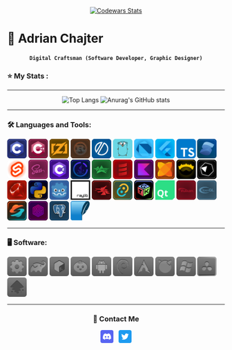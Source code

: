 <div align="center">

  <a href="https://www.codewars.com/users/Adriwan">![Codewars Stats](https://www.codewars.com/users/Adriwan/badges/large)</a>

</div>

# 🌲 Adrian Chajter

<div align="center">

**`Digital Craftsman (Software Developer, Graphic Designer)`**

<!--Add Text Later-->

</div>


### ⭐ My Stats :
<hr>
<div align="center">

  ![Top Langs](https://github-readme-stats-chi-jade-92.vercel.app/api/top-langs/?username=Adriwang&count_private=true&layout=compact&theme=radical&border_color=800080&exclude_repo=addons&langs_count=6&card_width=400)
  ![Anurag's GitHub stats](https://github-readme-stats-chi-jade-92.vercel.app/api?username=Adriwang&count_private=true&show_icons=true&theme=radical&line_height=25&border_color=800080&hide_title=true&rank_icon=github&card_width=300)

</div>

<hr>

<div align="left">

  ### 🛠 Languages and Tools:

  <div>
  <a href="https://www.open-std.org/jtc1/sc22/wg14/" target="_blank" rel="noreferrer"><img src="Icons/boxes/C_Box.svg" height="45" alt="C logo" /></a>
  <a href="https://isocpp.org/" target="_blank" rel="noreferrer"><img src="Icons/boxes/CPP_Box.svg" height="45" alt="C++ logo" /></a>
  <a href="https://ziglang.org/" target="_blank" rel="noreferrer"><img src="Icons/boxes/Zig_Box.svg" height="45" alt="Zig logo"  /></a>
  <a href="https://www.rust-lang.org/" target="_blank" rel="noreferrer"><img src="Icons/boxes/Rust_Box.svg" height="45" alt="Rust Logo"  /></a>
  <a href="https://odin-lang.org/" target="_blank" rel="noreferrer"><img src="Icons/boxes/Odin_Box.svg" height="45" alt="Odin logo"  /></a>
  <a href="https://go.dev/" target="_blank" rel="noreferrer"><img src="Icons/boxes/Go_Box.svg" height="45" alt="Go logo"  /></a>
  <a href="https://dart.dev/" target="_blank" rel="noreferrer"><img src="Icons/boxes/Dart_Box.svg" height="45" alt="Dart Logo"  /></a>
  <a href="https://flutter.dev/" target="_blank" rel="noreferrer"><img src="Icons/boxes/Flutter_Box.svg" height="45" alt="Flutter Logo"  /></a>
  <a href="https://www.typescriptlang.org/" target="_blank" rel="noreferrer"><img src="Icons/boxes/TypeScript_Box.svg" height="45" alt="TypeScript logo"  /></a>
  <a href="https://www.solidjs.com/" target="_blank" rel="noreferrer"><img src="Icons/boxes/Solid_Box.svg" height="45" alt="Solid logo"  /></a>
  <a href="https://svelte.dev/" target="_blank" rel="noreferrer"><img src="Icons/boxes/Svelte_Box.svg" height="45" alt="Svelte logo"  /></a>
  <a href="https://sass-lang.com/" target="_blank" rel="noreferrer"><img src="Icons/boxes/Sass_Box.svg" height="45" alt="Sass logo"  /></a>
  <a href="https://dotnet.microsoft.com/en-us/languages/csharp" target="_blank" rel="noreferrer"><img src="Icons/boxes/CSharp_Box.svg" height="45" alt="C Sharp logo"  /></a>
  <a href="https://www.java.com/" target="_blank" rel="noreferrer"><img src="Icons/boxes/Java_Box.svg" height="45" alt="Java logo" /></a>
  <a href="https://groovy-lang.org/" target="_blank" rel="noreferrer"><img src="Icons/boxes/Groovy_Box.svg" height="45" alt="Groovy logo"  /></a>
  <a href="https://www.scala-lang.org/" target="_blank" rel="noreferrer"><img src="Icons/boxes/Scala_Box.svg" height="45" alt="Scala logo"  /></a>
  <a href="https://kotlinlang.org/" target="_blank" rel="noreferrer"><img src="Icons/boxes/Kotlin_Box.svg" height="45" alt="Kotlin logo"  /></a>
  <a href="https://haxe.org/" target="_blank" rel="noreferrer"><img src="Icons/boxes/Haxe_Box.svg" height="45" alt="Haxe logo"  /></a>
  <a href="https://nim-lang.org/" target="_blank" rel="noreferrer"><img src="Icons/boxes/Nim_Box.svg" height="45" alt="Nim logo"  /></a>
  <a href="https://crystal-lang.org/" target="_blank" rel="noreferrer"><img src="Icons/boxes/Crystal_Box.svg" height="45" alt="Crystal logo"  /></a>
  <a href="https://www.ruby-lang.org" target="_blank" rel="noreferrer"><img src="Icons/boxes/Ruby_Box.svg" height="45" alt="Ruby logo"  /></a>
  <a href="https://www.python.org/" target="_blank" rel="noreferrer"><img src="Icons/boxes/Python_Box.svg" height="45" alt="Python logo"  /></a>
  <a href="https://godotengine.org/" target="_blank" rel="noreferrer"><img src="Icons/boxes/Godot_Box.svg" height="45" alt="Godot logo"  /></a>
  <a href="https://www.raylib.com/" target="_blank" rel="noreferrer"><img src="Icons/Raylib.svg" height="45" alt="Raylib logo"  /></a>
  <a href="https://wails.io/" target="_blank" rel="noreferrer"><img src="Icons/boxes/Wails_Box.svg" height="45" alt="Wails logo"  /></a>
  <a href="https://tauri.app/" target="_blank" rel="noreferrer"><img src="Icons/boxes/Tauri_Box.svg" height="45" alt="Tauri logo"  /></a>
  <a href="https://www.gtk.org/" target="_blank" rel="noreferrer"><img src="Icons/boxes/GTK_Box.svg" height="45" alt="GTK logo"  /></a>
  <a href="https://www.qt.io/" target="_blank" rel="noreferrer"><img src="Icons/Qt.svg" height="45" alt="Qt logo"  /></a>
  <a href="https://www.vulkan.org/" target="_blank" rel="noreferrer"><img src="Icons/boxes/Vulkan_Box.svg" height="45" alt="Vulkan logo"  /></a>
  <a href="https://www.opengl.org/" target="_blank" rel="noreferrer"><img src="Icons/boxes/OpenGL_Box.svg" height="45" alt="OpenGL logo"  /></a>
  <a href="https://shader-slang.org/" target="_blank" rel="noreferrer"><img src="Icons/boxes/Slang_Box.svg" height="45" alt="Slang logo"  /></a>
  <a href="https://surrealdb.com/" target="_blank" rel="noreferrer"><img src="Icons/boxes/SurrealDB_Box.svg" height="45" alt="SurrealDB logo"  /></a>
  <a href="https://www.postgresql.org/" target="_blank" rel="noreferrer"><img src="Icons/boxes/PostgreSQL_Box.svg" height="45" alt="PostgreSQL logo"  /></a>
  <a href="https://sqlite.org/" target="_blank" rel="noreferrer"><img src="Icons/boxes/SQLite_Box.svg" height="45" alt="SQLite logo"  /></a>
  </div>

  <hr>

  ### 🖥️ Software:
  
  <div>
    <a href="https://www.gnu.org/software/make/" target="_blank" rel="noreferrer"><img src="Icons/boxes/Makefile_Box.svg" height="45" alt="Makefile logo"  /></a>
    <a href="https://gradle.org/" target="_blank" rel="noreferrer"><img src="Icons/boxes/Gradle_Box.svg" height="45" alt="Gradle logo"  /></a>
    <a href="https://www.gnu.org/software/bash/" target="_blank" rel="noreferrer"><img src="Icons/boxes/Bash_Box.svg" height="45" alt="Bash logo"  /></a>
    <a href="https://bun.sh/" target="_blank" rel="noreferrer"><img src="Icons/boxes/Bun_Box.svg" height="45" alt="Bun logo"  /></a>
    <a href="https://www.android.com/" target="_blank" rel="noreferrer"><img src="Icons/boxes/Android_Box.svg" height="45" alt="Android logo"  /></a>
    <a href="https://www.debian.org/" target="_blank" rel="noreferrer"><img src="Icons/boxes/Debian_Box.svg" height="45" alt="Debian logo"  /></a>
    <a href="https://archlinux.org/" target="_blank" rel="noreferrer"><img src="Icons/boxes/Arch_Box.svg" height="45" alt="Arch logo"  /></a>
    <a href="https://www.freebsd.org/" target="_blank" rel="noreferrer"><img src="Icons/boxes/FreeBSD_Box.svg" height="45" alt="FreeBSD logo"  /></a>
    <a href="https://www.microsoft.com/windows" target="_blank" rel="noreferrer"><img src="Icons/boxes/Windows_Box.svg" height="45" alt="Windows logo"  /></a>
    <a href="https://www.blackmagicdesign.com/products/davinciresolve" target="_blank" rel="noreferrer"><img src="Icons/boxes/DaVinci_Resolve_Box.svg" height="45" alt="DaVinci Resolve logo"  /></a>
    <a href="https://inkscape.org/" target="_blank" rel="noreferrer"><img src="Icons/boxes/Inkscape_Box.svg" height="45" alt="Inkscape logo"  /></a>
  </div>
  
<hr>
  <!--div>
  <a href="https://www.unrealengine.com/" target="_blank" rel="noreferrer"><img src="Icons/Unreal-Engine.svg" height="45" alt="Unreal Engine logo"  /></a>
  </div-->
  
</div>

<div align="center">

<h3>📱 Contact Me</h3>

<div>
  <a href="https://www.discordapp.com/users/511983544269275137" target="blank"><img align="center" src="Icons/Discord.svg" alt="Discord" height="30" /></a>
  &nbsp;
  <a href="https://x.com/Adriwan811259" target="blank"><img align="center" src="Icons/Twitter.svg" alt="Twitter / X" height="30" /></a>
</div>

</div>
